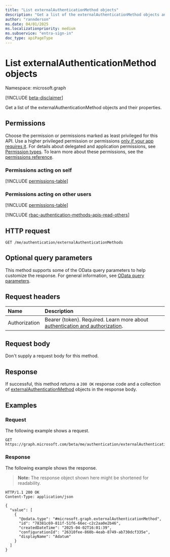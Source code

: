 ```yaml
---
title: "List externalAuthenticationMethod objects"
description: "Get a list of the externalAuthenticationMethod objects and their properties."
author: "rannderson"
ms.date: 04/01/2025
ms.localizationpriority: medium
ms.subservice: "entra-sign-in"
doc_type: apiPageType
---
```


# List externalAuthenticationMethod objects

Namespace: microsoft.graph

[!INCLUDE [beta-disclaimer](../../includes/beta-disclaimer.md)]

Get a list of the externalAuthenticationMethod objects and their properties.

## Permissions

Choose the permission or permissions marked as least privileged for this API. Use a higher privileged permission or permissions [only if your app requires it](/graph/permissions-overview#best-practices-for-using-microsoft-graph-permissions). For details about delegated and application permissions, see [Permission types](/graph/permissions-overview#permission-types). To learn more about these permissions, see the [permissions reference](/graph/permissions-reference).

### Permissions acting on self

<!-- {
  "blockType": "permissions",
  "name": "authentication-list-externalauthenticationmethods-permissions"
}
-->
[!INCLUDE [permissions-table](../includes/permissions/authentication-list-externalauthenticationmethods-permissions.md)]

### Permissions acting on other users
<!-- {
  "blockType": "permissions",
  "name": "authentication-list-externalauthenticationmethods-2-permissions"
}
-->
[!INCLUDE [permissions-table](../includes/permissions/authentication-list-externalauthenticationmethods-2-permissions.md)]

[!INCLUDE [rbac-authentication-methods-apis-read-others](../includes/rbac-for-apis/rbac-authentication-methods-apis-read-others.md)]

## HTTP request

<!-- {
  "blockType": "ignored"
}
-->
``` http
GET /me/authentication/externalAuthenticationMethods
```

## Optional query parameters

This method supports some of the OData query parameters to help customize the response. For general information, see [OData query parameters](/graph/query-parameters).

## Request headers

|Name|Description|
|:---|:---|
|Authorization|Bearer {token}. Required. Learn more about [authentication and authorization](/graph/auth/auth-concepts).|

## Request body

Don't supply a request body for this method.

## Response

If successful, this method returns a `200 OK` response code and a collection of [externalAuthenticationMethod](../resources/externalauthenticationmethod.md) objects in the response body.

## Examples

### Request

The following example shows a request.
<!-- {
  "blockType": "request",
  "name": "list_externalauthenticationmethod"
}
-->
``` http
GET https://graph.microsoft.com/beta/me/authentication/externalAuthenticationMethods
```


### Response

The following example shows the response.
>**Note:** The response object shown here might be shortened for readability.
<!-- {
  "blockType": "response",
  "truncated": true,
  "@odata.type": "microsoft.graph.externalAuthenticationMethod"
}
-->
``` http
HTTP/1.1 200 OK
Content-Type: application/json

{
  "value": [
    {
      "@odata.type": "#microsoft.graph.externalAuthenticationMethod",
      "id": "78381c69-811f-51f6-66ec-c2c2aa0e2b46",
      "createdDateTime": "2025-04-02T16:01:39",
      "configurationId": "26310fee-860b-4eab-8749-ab730dcf335e",
      "displayName": "Adatum"
    }
  ]
}
```

